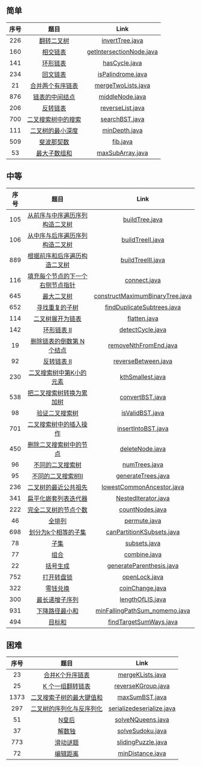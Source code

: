 ## 简单
| 序号 |                             题目                             |                             Link                             |
| :--: | :----------------------------------------------------------: | :----------------------------------------------------------: |
| 226  | [ 翻转二叉树](https://leetcode-cn.com/problems/invert-binary-tree/) | [invertTree.java](https://github.com/pshijie/Leetcode/blob/main/BinaryTree/src/invertTree.java) |
| 160  | [相交链表](https://leetcode-cn.com/problems/intersection-of-two-linked-lists/) | [getIntersectionNode.java](https://github.com/pshijie/Leetcode/blob/main/LinkedList/src/getIntersectionNode.java) |
| 141  | [环形链表](https://leetcode-cn.com/problems/linked-list-cycle/) | [hasCycle.java](https://github.com/pshijie/Leetcode/blob/main/LinkedList/src/hasCycle.java) |
| 234  | [回文链表](https://leetcode-cn.com/problems/palindrome-linked-list/) | [isPalindrome.java](https://github.com/pshijie/Leetcode/blob/main/LinkedList/src/isPalindrome.java) |
|  21  | [合并两个有序链表](https://leetcode-cn.com/problems/merge-two-sorted-lists/) | [mergeTwoLists.java](https://github.com/pshijie/Leetcode/blob/main/LinkedList/src/mergeTwoLists.java) |
| 876  | [链表的中间结点](https://leetcode-cn.com/problems/middle-of-the-linked-list/) | [middleNode.java](https://github.com/pshijie/Leetcode/blob/main/LinkedList/src/middleNode.java) |
| 206  | [反转链表](https://leetcode-cn.com/problems/reverse-linked-list/) | [reverseList.java](https://github.com/pshijie/Leetcode/blob/main/LinkedList/src/reverseList.java) |
| 700  | [二叉搜索树中的搜索](https://leetcode-cn.com/problems/search-in-a-binary-search-tree/) | [searchBST.java](https://github.com/pshijie/Leetcode/blob/main/BinaryTree/src/searchBST.java) |
| 111  | [二叉树的最小深度](https://leetcode-cn.com/problems/minimum-depth-of-binary-tree/) | [minDepth.java](https://github.com/pshijie/Leetcode/blob/main/BFS_DFS/src/minDepth.java) |
| 509  | [斐波那契数](https://leetcode-cn.com/problems/fibonacci-number/) | [fib.java](https://github.com/pshijie/Leetcode/blob/main/DynamicProgramming/src/fib.java) |
|  53  | [最大子数组和](https://leetcode-cn.com/problems/maximum-subarray/) | [maxSubArray.java](https://github.com/pshijie/Leetcode/blob/main/DynamicProgramming/src/maxSubArray.java) |



## 中等

| 序号 |                             题目                             |                             Link                             |
| :--: | :----------------------------------------------------------: | :----------------------------------------------------------: |
| 105  | [从前序与中序遍历序列构造二叉树](https://leetcode-cn.com/problems/construct-binary-tree-from-preorder-and-inorder-traversal/) | [buildTree.java](https://github.com/pshijie/Leetcode/blob/main/BinaryTree/src/buildTree.java) |
| 106  | [从中序与后序遍历序列构造二叉树](https://leetcode-cn.com/problems/construct-binary-tree-from-inorder-and-postorder-traversal/) | [buildTreeⅡ.java](https://github.com/pshijie/Leetcode/blob/main/BinaryTree/src/buildTree%E2%85%A1.java) |
| 889  | [根据前序和后序遍历构造二叉树](https://leetcode-cn.com/problems/construct-binary-tree-from-preorder-and-postorder-traversal/) | [buildTreeⅢ.java](https://github.com/pshijie/Leetcode/blob/main/BinaryTree/src/buildTree%E2%85%A2.java) |
| 116  | [填充每个节点的下一个右侧节点指针](https://leetcode-cn.com/problems/populating-next-right-pointers-in-each-node/) | [connect.java](https://github.com/pshijie/Leetcode/blob/main/BinaryTree/src/connect.java) |
| 645  | [最大二叉树](https://leetcode-cn.com/problems/maximum-binary-tree/) | [constructMaximumBinaryTree.java](https://github.com/pshijie/Leetcode/blob/main/BinaryTree/src/constructMaximumBinaryTree.java) |
| 652  | [寻找重复的子树](https://leetcode-cn.com/problems/find-duplicate-subtrees/) | [findDuplicateSubtrees.java](https://github.com/pshijie/Leetcode/blob/main/BinaryTree/src/findDuplicateSubtrees.java) |
| 114  | [二叉树展开为链表](https://leetcode-cn.com/problems/flatten-binary-tree-to-linked-list/) | [flatten.java](https://github.com/pshijie/Leetcode/blob/main/BinaryTree/src/flatten.java) |
| 142  | [环形链表 II](https://leetcode-cn.com/problems/linked-list-cycle-ii/) | [detectCycle.java](https://github.com/pshijie/Leetcode/blob/main/LinkedList/src/detectCycle.java) |
|  19  | [删除链表的倒数第 N 个结点](https://leetcode-cn.com/problems/remove-nth-node-from-end-of-list/) | [removeNthFromEnd.java](https://github.com/pshijie/Leetcode/blob/main/LinkedList/src/removeNthFromEnd.java) |
|  92  | [反转链表 II](https://leetcode-cn.com/problems/reverse-linked-list-ii/) | [reverseBetween.java](https://github.com/pshijie/Leetcode/blob/main/LinkedList/src/reverseBetween.java) |
| 230  | [二叉搜索树中第K小的元素](https://leetcode-cn.com/problems/kth-smallest-element-in-a-bst/) | [kthSmallest.java](https://github.com/pshijie/Leetcode/blob/main/BinaryTree/src/kthSmallest.java) |
| 538  | [把二叉搜索树转换为累加树](https://leetcode-cn.com/problems/convert-bst-to-greater-tree/) | [convertBST.java](https://github.com/pshijie/Leetcode/blob/main/BinaryTree/src/convertBST.java) |
|  98  | [验证二叉搜索树](https://leetcode-cn.com/problems/validate-binary-search-tree/) | [isValidBST.java](https://github.com/pshijie/Leetcode/blob/main/BinaryTree/src/isValidBST.java) |
| 701  | [二叉搜索树中的插入操作](https://leetcode-cn.com/problems/insert-into-a-binary-search-tree/) | [insertIntoBST.java](https://github.com/pshijie/Leetcode/blob/main/BinaryTree/src/insertIntoBST.java) |
| 450  | [删除二叉搜索树中的节点](https://leetcode-cn.com/problems/delete-node-in-a-bst/) | [deleteNode.java](https://github.com/pshijie/Leetcode/blob/main/BinaryTree/src/deleteNode.java) |
|  96  | [不同的二叉搜索树](https://leetcode-cn.com/problems/unique-binary-search-trees/) | [numTrees.java](https://github.com/pshijie/Leetcode/blob/main/BinaryTree/src/numTrees.java) |
|  95  | [不同的二叉搜索树Ⅱ](https://leetcode-cn.com/problems/unique-binary-search-trees-ii/) | [generateTrees.java](https://github.com/pshijie/Leetcode/blob/main/BinaryTree/src/generateTrees.java) |
| 236  | [二叉树的最近公共祖先]( https://leetcode-cn.com/problems/lowest-common-ancestor-of-a-binary-tree/) | [lowestCommonAncestor.java](https://github.com/pshijie/Leetcode/blob/main/BinaryTree/src/lowestCommonAncestor.java) |
| 341  | [扁平化嵌套列表迭代器]( https://leetcode-cn.com/problems/flatten-nested-list-iterator/) | [NestedIterator.java](https://github.com/pshijie/Leetcode/blob/main/BinaryTree/src/NestedIterator.java) |
| 222  | [完全二叉树的节点个数]( https://leetcode-cn.com/problems/count-complete-tree-nodes/) | [countNodes.java](https://github.com/pshijie/Leetcode/blob/main/BinaryTree/src/countNodes.java) |
|  46  | [全排列]( https://leetcode-cn.com/problems/permutations/) | [permute.java](https://github.com/pshijie/Leetcode/blob/main/backtracking/src/permute.java) |
| 698  | [划分为k个相等的子集]( https://leetcode-cn.com/problems/partition-to-k-equal-sum-subsets/) | [canPartitionKSubsets.java](https://github.com/pshijie/Leetcode/blob/main/backtracking/src/canPartitionKSubsets.java) |
|  78  | [子集]( https://leetcode-cn.com/problems/subsets/) | [subsets.java](https://github.com/pshijie/Leetcode/blob/main/backtracking/src/subsets.java) |
|  77  | [组合]( https://leetcode-cn.com/problems/combinations/) | [combine.java](https://github.com/pshijie/Leetcode/blob/main/backtracking/src/combine.java) |
|  22  | [括号生成]( https://leetcode-cn.com/problems/generate-parentheses/) | [generateParenthesis.java](https://github.com/pshijie/Leetcode/blob/main/backtracking/src/generateParenthesis.java) |
| 752  | [打开转盘锁]( https://leetcode-cn.com/problems/open-the-lock/) | [openLock.java](https://github.com/pshijie/Leetcode/blob/main/BFS_DFS/src/openLock.java) |
| 322  | [零钱兑换]( https://leetcode-cn.com/problems/coin-change/) | [coinChange.java](https://github.com/pshijie/Leetcode/blob/main/DynamicProgramming/src/coinChange.java) |
| 300  | [最长递增子序列]( https://leetcode-cn.com/problems/longest-increasing-subsequence/) | [lengthOfLIS.java](https://github.com/pshijie/Leetcode/blob/main/DynamicProgramming/src/lengthOfLIS.java) |
| 931  | [下降路径最小和]( https://leetcode-cn.com/problems/minimum-falling-path-sum/) | [minFallingPathSum_nomemo.java](https://github.com/pshijie/Leetcode/blob/main/DynamicProgramming/src/minFallingPathSum.java) |
| 494  | [目标和]( https://leetcode-cn.com/problems/target-sum/) | [findTargetSumWays.java](https://github.com/pshijie/Leetcode/blob/main/DynamicProgramming/src/findTargetSumWays.java) |




## 困难

| 序号 |                             题目                             |                             Link                             |
| :--: | :----------------------------------------------------------: | :----------------------------------------------------------: |
|  23  | [合并K个升序链表](https://leetcode-cn.com/problems/merge-k-sorted-lists/) | [mergeKLists.java](https://github.com/pshijie/Leetcode/blob/main/LinkedList/src/mergeKLists.java) |
|  25  | [ K 个一组翻转链表](https://leetcode-cn.com/problems/reverse-nodes-in-k-group/) | [reverseKGroup.java](https://github.com/pshijie/Leetcode/blob/main/LinkedList/src/reverseKGroup.java) |
| 1373 | [二叉搜索子树的最大键值和]( https://leetcode-cn.com/problems/maximum-sum-bst-in-binary-tree/) | [maxSumBST.java](https://github.com/pshijie/Leetcode/blob/main/BinaryTree/src/maxSumBST.java) |
|  297 | [二叉树的序列化与反序列化]( https://leetcode-cn.com/problems/serialize-and-deserialize-binary-tree/) | [serializedeserialize.java](https://github.com/pshijie/Leetcode/blob/main/BinaryTree/src/serializedeserialize.java) |
|  51  | [N皇后]( https://leetcode-cn.com/problems/n-queens/) | [solveNQueens.java](https://github.com/pshijie/Leetcode/blob/main/backtracking/src/solveNQueens.java) |
|  37  | [解数独]( https://leetcode-cn.com/problems/sudoku-solver/) | [solveSudoku.java](https://github.com/pshijie/Leetcode/blob/main/backtracking/src/solveSudoku.java) |
| 773  | [滑动谜题]( https://leetcode-cn.com/problems/sliding-puzzle/) | [slidingPuzzle.java](https://github.com/pshijie/Leetcode/blob/main/BFS_DFS/src/slidingPuzzle.java) |
|  72  | [编辑距离]( https://leetcode-cn.com/problems/edit-distance/) | [minDistance.java](https://github.com/pshijie/Leetcode/blob/main/DynamicProgramming/src/minDistance.java) |


